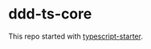 # ddd-ts-core

This repo started with [typescript-starter](https://github.com/bitjson/typescript-starter).
